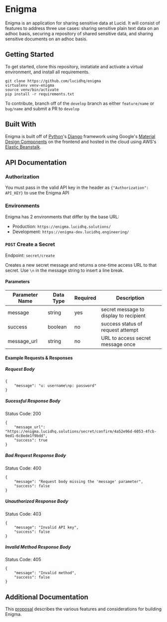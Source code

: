 # Enigma

Enigma is an application for sharing sensitive data at Lucid. It will consist of features to address three use cases: sharing sensitive plain text data on an adhoc basis, securing a repository of shared sensitive data, and sharing sensitive documents on an adhoc basis.

## Getting Started

To get started, clone this repository, instatiate and activate a virtual environment, and install all requirements.

```
git clone https://github.com/lucidhq/enigma
virtualenv venv-enigma
source venv/bin/activate
pip install -r requirements.txt
```

To contribute, branch off of the `develop` branch as either `feature/name` or `bug/name` and submit a PR to `develop`

## Built With

Enigma is built off of [Python](https://python.org)'s [Django](https://djangoproject.com) framework using Google's [Material Design Components](https://material.io/components/web/) on the frontend and hosted in the cloud using AWS's [Elastic Beanstalk](https://aws.amazon.com/elasticbeanstalk/).

## API Documentation

### Authorization

You must pass in the valid API key in the header as `{"Authorization": API_KEY}` to use the Enigma API

### Environments

Enigma has 2 environments that differ by the base URL:

- Production: `https://enigma.lucidhq.solutions/`
- Development: `https://enigma-dev.lucidhq.engineering/`

### `POST` Create a Secret

Endpoint: `secret/create`

Creates a new secret message and returns a one-time access URL to that secret. Use `\n` in the message string to insert a line break.

#### Parameters

| Parameter Name  | Data Type   |  Required 	|  Description 	                           |
|-----------------|-------------|---------------|------------------------------------------|
| message         | string      | yes        	| secret message to display to recipient   |
| success         | boolean     | no            | success status of request attempt        |
| message_url     | string      | no            | URL to access secret message once        |

#### Example Requests & Responses

##### Request Body

```
{
    "message": "u: username\np: password"
}
```

##### Sucessful Response Body

Status Code: 200
```
{
    "message_url": "https://enigma.lucidhq.solutions/secret/confirm/4a52e96d-6053-4fcb-9ed1-6c8ede1f9bdd",
    "success": true
}
```

##### Bad Request Response Body

Status Code: 400

```
{
    "message": "Request body missing the 'message' parameter",
    "success": false
}
```

##### Unauthorized Response Body

Status Code: 403
```
{
    "message": "Invalid API key",
    "success": false
}
```

##### Invalid Method Response Body

Status Code: 405
```
{
    "message": "Invalid method",
    "success": false
}
```

## Additional Documentation

This [proposal](https://docs.google.com/document/d/1Y6Auw5azimS5MpI1qPMfv5xGLXKD-K_g-iwgkZx5NRk/) describes the various features and considerations for building Enigma.
